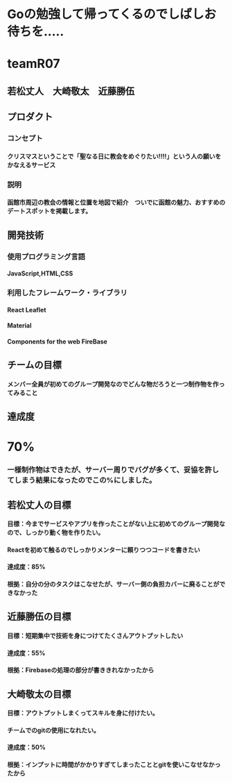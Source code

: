 
# Goの勉強して帰ってくるのでしばしお待ちを.....
# teamR07
## 若松丈人　大崎敬太　近藤勝伍
## プロダクト
### コンセプト
#### クリスマスということで「聖なる日に教会をめぐりたい!!!!」という人の願いをかなえるサービス
### 説明
#### 函館市周辺の教会の情報と位置を地図で紹介　ついでに函館の魅力、おすすめのデートスポットを掲載します。

## 開発技術
### 使用プログラミング言語
#### JavaScript,HTML,CSS
### 利用したフレームワーク・ライブラリ
#### React Leaflet 
#### Material 
#### Components for the web FireBase

## チームの目標
#### メンバー全員が初めてのグループ開発なのでどんな物だろうと一つ制作物を作ってみること
## 達成度
# 70%
### 一様制作物はできたが、サーバー周りでバグが多くて、妥協を許してしまう結果になったのでこの%にしました。

## 若松丈人の目標
#### 目標：今までサービスやアプリを作ったことがない上に初めてのグループ開発なので、しっかり動く物を作りたい。
####      Reactを初めて触るのでしっかりメンターに頼りつつコードを書きたい
#### 達成度：85%
#### 根拠：自分の分のタスクはこなせたが、サーバー側の負担カバーに廃ることができなかった

## 近藤勝伍の目標
#### 目標：短期集中で技術を身につけてたくさんアウトプットしたい
#### 達成度：55%
#### 根拠：Firebaseの処理の部分が書ききれなかったから

## 大崎敬太の目標
#### 目標：アウトプットしまくってスキルを身に付けたい。
#### チームでのgitの使用になれたい。
#### 達成度：50%
#### 根拠：インプットに時間がかかりすぎてしまったこととgitを使いこなせなかったから
 
